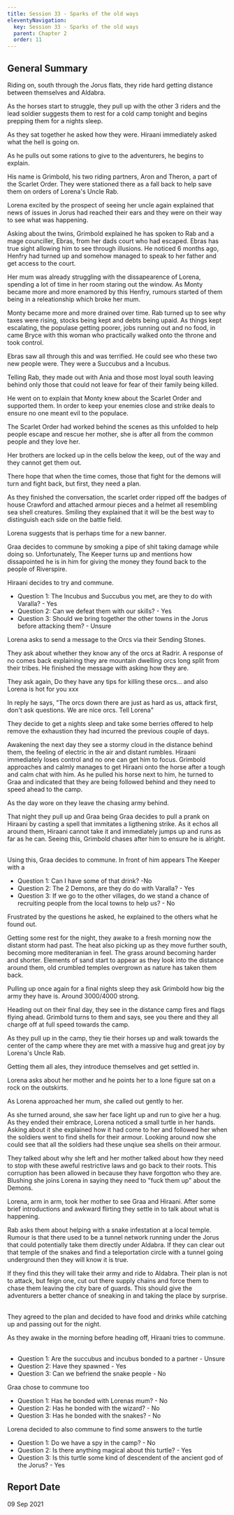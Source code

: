 ```yaml
---
title: Session 33 - Sparks of the old ways
eleventyNavigation:
  key: Session 33 - Sparks of the old ways
  parent: Chapter 2
  order: 11
---
```


## General Summary

Riding on, south through the Jorus flats, they ride hard getting distance between themselves and Aldabra.  

 As the horses start to struggle, they pull up with the other 3 riders and the lead soldier suggests them to rest for a cold camp tonight and begins prepping them for a nights sleep.  

 As they sat together he asked how they were. Hiraani immediately asked what the hell is going on.  

 As he pulls out some rations to give to the adventurers, he begins to explain.  

 His name is Grimbold, his two riding partners, Aron and Theron, a part of the Scarlet Order. They were stationed there as a fall back to help save them on orders of Lorena's Uncle Rab.  

 Lorena excited by the prospect of seeing her uncle again explained that news of issues in Jorus had reached their ears and they were on their way to see what was happening.  

 Asking about the twins, Grimbold explained he has spoken to Rab and a mage counciller, Ebras, from her dads court who had escaped. Ebras has true sight allowing him to see through illusions. He noticed 6 months ago, Henfry had turned up and somehow managed to speak to her father and get access to the court.  

 Her mum was already struggling with the dissapearence of Lorena, spending a lot of time in her room staring out the window. As Monty became more and more enamored by this Henfry, rumours started of them being in a releationship which broke her mum.  

 Monty became more and more drained over time. Rab turned up to see why taxes were rising, stocks being kept and debts being upaid. As things kept escalating, the populase getting poorer, jobs running out and no food, in came Bryce with this woman who practically walked onto the throne and took control.  

 Ebras saw all through this and was terrified. He could see who these two new people were. They were a Succubus and a Incubus.  

 Telling Rab, they made out with Ania and those most loyal south leaving behind only those that could not leave for fear of their family being killed.  

 He went on to explain that Monty knew about the Scarlet Order and supported them. In order to keep your enemies close and strike deals to ensure no one meant evil to the populace.  

 The Scarlet Order had worked behind the scenes as this unfolded to help people escape and rescue her mother, she is after all from the common people and they love her.  

 Her brothers are locked up in the cells below the keep, out of the way and they cannot get them out.  

 There hope that when the time comes, those that fight for the demons will turn and fight back, but first, they need a plan.  

 As they finished the conversation, the scarlet order ripped off the badges of house Crawford and attached armour pieces and a helmet all resembling sea shell creatures. Smiling they explained that it will be the best way to distinguish each side on the battle field.  

 Lorena suggests that is perhaps time for a new banner.  

 Graa decides to commune by smoking a pipe of shit taking damage while doing so. Unfortunately, The Keeper turns up and mentions how dissapointed he is in him for giving the money they found back to the people of Riverspire.  

 Hiraani decides to try and commune.  

* Question 1: The Incubus and Succubus you met, are they to do with Varalla? - Yes
* Question 2: Can we defeat them with our skills? - Yes
* Question 3: Should we bring together the other towns in the Jorus before attacking them? - Unsure

 Lorena asks to send a message to the Orcs via their Sending Stones.  

 They ask about whether they know any of the orcs at Radrir. A response of no comes back explaining they are mountain dwelling orcs long split from their tribes. He finished the message with asking how they are.  

 They ask again, Do they have any tips for killing these orcs... and also Lorena is hot for you xxx  

 In reply he says, "The orcs down there are just as hard as us, attack first, don't ask questions. We are nice orcs. Tell Lorena"  

 They decide to get a nights sleep and take some berries offered to help remove the exhaustion they had incurred the previous couple of days.  

 Awakening the next day they see a stormy cloud in the distance behind them, the feeling of electric in the air and distant rumbles. Hiraani immediately loses control and no one can get him to focus. Grimbold approaches and calmly manages to get Hiraani onto the horse after a tough and calm chat with him. As he pulled his horse next to him, he turned to Graa and indicated that they are being followed behind and they need to speed ahead to the camp.  

 As the day wore on they leave the chasing army behind.  

 That night they pull up and Graa being Graa decides to pull a prank on Hiraani by casting a spell that immitates a ligthening strike. As it echos all around them, Hiraani cannot take it and immediately jumps up and runs as far as he can. Seeing this, Grimbold chases after him to ensure he is alright.  

 Using this, Graa decides to commune. In front of him appears The Keeper with a  

* Question 1: Can I have some of that drink? -No
* Question 2: The 2 Demons, are they do do with Varalla? - Yes
* Question 3: If we go to the other villages, do we stand a chance of recruiting people from the local towns to help us? - No

 Frustrated by the questions he asked, he explained to the others what he found out.  

 Getting some rest for the night, they awake to a fresh morning now the distant storm had past. The heat also picking up as they move further south, becoming more mediteranian in feel. The grass around becoming harder and shorter. Elements of sand start to appear as they look into the distance around them, old crumbled temples overgrown as nature has taken them back.  

 Pulling up once again for a final nights sleep they ask Grimbold how big the army they have is. Around 3000/4000 strong.  

 Heading out on their final day, they see in the distance camp fires and flags flying ahead. Grimbold turns to them and says, see you there and they all charge off at full speed towards the camp.  

 As they pull up in the camp, they tie their horses up and walk towards the center of the camp where they are met with a massive hug and great joy by Lorena's Uncle Rab.  

 Getting them all ales, they introduce themselves and get settled in.  

 Lorena asks about her mother and he points her to a lone figure sat on a rock on the outskirts.  

 As Lorena approached her mum, she called out gently to her.  

 As she turned around, she saw her face light up and run to give her a hug. As they ended their embrace, Lorena noticed a small turtle in her hands. Asking about it she explained how it had come to her and followed her when the soldiers went to find shells for their armour. Looking around now she could see that all the soldiers had these unqiue sea shells on their armour.  

 They talked about why she left and her mother talked about how they need to stop with these aweful restrictive laws and go back to their roots. This corruption has been allowed in because they have forgotton who they are. Blushing she joins Lorena in saying they need to "fuck them up" about the Demons.  

 Lorena, arm in arm, took her mother to see Graa and Hiraani. After some brief introductions and awkward flirting they settle in to talk about what is happening.  

 Rab asks them about helping with a snake infestation at a local temple. Rumour is that there used to be a tunnel network running under the Jorus that could potentially take them directly under Aldabra. If they can clear out that temple of the snakes and find a teleportation circle with a tunnel going underground then they will know it is true.  

 If they find this they will take their army and ride to Aldabra. Their plan is not to attack, but feign one, cut out there supply chains and force them to chase them leaving the city bare of guards. This should give the adventurers a better chance of sneaking in and taking the place by surprise.  

 They agreed to the plan and decided to have food and drinks while catching up and passing out for the night.  

 As they awake in the morning before heading off, Hiraani tries to commune.  

* Question 1: Are the succubus and incubus bonded to a partner - Unsure
* Question 2: Have they spawned - Yes
* Question 3: Can we befriend the snake people - No

 Graa chose to commune too  

* Question 1: Has he bonded with Lorenas mum? - No
* Question 2: Has he bonded with the wizard? - No
* Question 3: Has he bonded with the snakes? - No

 Lorena decided to also commune to find some answers to the turtle  

* Question 1: Do we have a spy in the camp? - No
* Question 2: Is there anything magical about this turtle? - Yes
* Question 3: Is this turtle some kind of descendent of the ancient god of the Jorus? - Yes

## Report Date

09 Sep 2021
